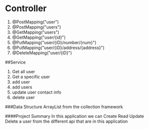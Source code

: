 # Controller
   1. @PostMapping("user")
   2. @PostMapping("users")
   3. @GetMapping("users")
   4. @GetMapping("user/{id}")
   5. @PutMapping("user/{iD}/number/{num}")
   6. @PutMapping("user/{iD}/address/{address}")
   7. @DeleteMapping("user/{iD}")

##Service
   1. Get all user
   2. Get a specific user
   3. add user
   4. add users
   5. update user contact info
   6. delete user

###Data Structure
ArrayList from the collection framework

####Project Summary
In this application we can Create Read Update Delete a user from the different api that are in this application
